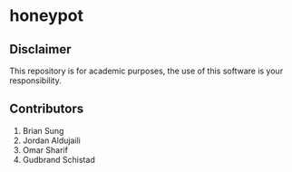 # honeypot

## Disclaimer

This repository is for academic purposes, the use of this software is your responsibility.

## Contributors

1. Brian Sung
2. Jordan Aldujaili
3. Omar Sharif
4. Gudbrand Schistad
